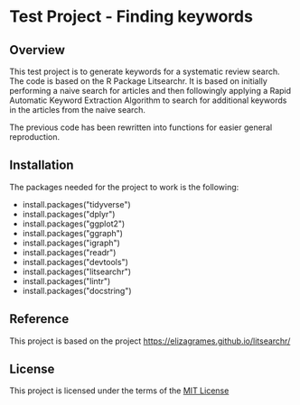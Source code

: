 # Test Project - Finding keywords
## Overview
This test project is to generate keywords for a systematic review search. The code is based on the R Package Litsearchr.
It is based on initially performing a naive search for articles and then followingly applying a
Rapid Automatic Keyword Extraction Algorithm to search for additional keywords in the articles from the naive search.

The previous code has been rewritten into functions for easier general reproduction.

## Installation
The packages needed for the project to work is the following:
 - install.packages("tidyverse")
 - install.packages("dplyr") 
 - install.packages("ggplot2") 
 - install.packages("ggraph") 
 - install.packages("igraph") 
 - install.packages("readr") 
 - install.packages("devtools") 
 - install.packages("litsearchr") 
 - install.packages("lintr") 
 - install.packages("docstring") 

## Reference
This project is based on the project https://elizagrames.github.io/litsearchr/

## License

This project is licensed under the terms of the [MIT License](/LICENSE.md)
